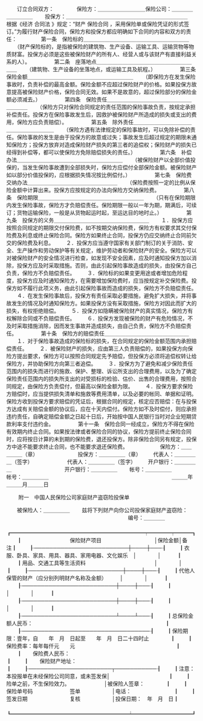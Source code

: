 
 



　　订立合同双方：　　
　　保险方：＿＿＿＿＿＿＿＿＿保险公司：＿＿＿＿＿＿＿＿＿
　　投保方：＿＿＿＿＿＿＿＿＿＿＿＿＿＿＿＿＿＿＿＿＿＿＿　　
　　
　　根据《经济
合同法
》规定：“财产
保险合同
，采用保险单或保险凭证的形式签订。”为履行财产保险合同，保险方和投保方都应明确如下合同的内容和双方的责任：
　　
　　第一条　保险标的＿＿＿＿＿＿＿＿＿＿＿＿＿＿＿＿＿＿＿＿
　　（财产保险标的，是指被保险的建筑物、生产设备、运输工具、运输货物等物质财富。投保方必须是这些被保险财产的所有人、经营人或与该财产有直接利益关系的人）。
　　
　　第二条　座落地点＿＿＿＿＿＿＿＿＿＿＿＿＿＿＿＿＿＿＿＿
　　（建筑物、生产设备的坐落地点，或运输工具及航程。）
　　
　　第三条　保险金额＿＿＿＿＿＿＿＿＿＿＿＿＿＿＿＿＿＿＿＿
　　（即保险方在发生保险事故时，负责补偿的最高金额。保险金额不应超过保险财产的价格。如果投保方故意提高被保险财产价格，保险合同无效。如果不是故意的，超过保险部分的保险金额必须减去。）
　　
　　第四条　保险责任＿＿＿＿＿＿＿＿＿＿＿＿＿＿＿＿＿＿＿＿
　　（保险方只对保险合同规定的责任范围的保险事故负责，按规定承担补偿责任。投保方在保险事故发生后，因救护被保险财产所造成的损失或支出的费用，保险方应负责赔偿）。
　　
　　第五条　除外责任＿＿＿＿＿＿＿＿＿＿＿＿＿＿＿＿＿＿＿＿
　　（保险方遇有法律规定的保险事故时，可以免除补偿的责任。保险事故的发生是由于投保方的故意或过失；事故发生后超过规定的期限未通知保险方；投保方放弃对造成保险财产损失的第三者的追偿权；保险财产的损失已经得到补偿等，都可以使保险方免除赔偿损失的责任。）
　　
　　第六条　补偿办法＿＿＿＿＿＿＿＿＿＿＿＿＿＿＿＿＿＿＿＿
　　（被保险财产以全部价值投保的，当发生保险事故遭到全部损失时，保险方应偿付全部保险金额。被保险财产如以部分价值投保的，应根据损失情况按比例偿付。）
　　
　　第七条　保险费交纳办法＿＿＿＿＿＿＿＿＿＿＿＿＿＿＿＿＿
　　（保险费按照一定的比例从保险金额中计算出来。投保方应按规定的办法向保险方交纳保险费。
　　
　　第八条　保险期限＿＿＿＿＿＿＿＿＿＿＿＿＿＿＿＿＿＿＿＿
　　（只有在保险期限内发生保险事故，保险方才负赔偿责任。保险期限一般以一年为期，期满后，可续订；货物运输保险，一般是从货物起运时起，至运达目的地时止。）
　　
　　第九条　投保方的义务＿＿＿＿＿＿＿＿＿＿＿＿＿＿＿＿＿＿
　　１．投保方应按照合同规定的期限交付保险费，如不按期交纳保险费，保险方有权要求其交付保险费及利息或终止保险合同。保险方如果终止合同，投保方仍应交纳终止合同前欠交的保险费及利息。
　　２．投保方应当遵守国家有关部门制订的关于消防、安全、生产操作和劳动保护等有关规定，维护劳动者和保险财产的安全。保险方可以对被保险财产的安全情况进行检查，如发现不安全因素，应及时通知投保方加以消除，投保方应及时采取措施。否则，由此引起保险事故造成的损失，由投保方自己负责，保险方不负赔偿责任。
　　３．保险标的如果变更用途或者增加危险程度，投保方应及时通知保险方，在需要增加保险费时，应当按规定补交保险费。投保方如不履行此项义务，由此引起保险事故而造成的损失，保险方不负赔偿责任。
　　４．在发生保险事故后，投保方有责任采取必要措施，避免扩大损失，并将事故发生的情况及时通知保险方。如果投保方没有采取措施，保险方对因此而扩大的损失，有权拒绝赔偿。
　　５．投保方如隐瞒被保险财产的真实情况，保险方有权解除合同或不负赔偿责任。
　　６．投保方发现被保险的财产有危险情况，不及时采取措施消除，因而发生事故并造成损失，由自己负责，保险方不负赔偿责任。
　　
　　第十条　保险方的赔偿责任＿＿＿＿＿＿＿＿＿＿＿＿＿＿＿＿
　　１．对于保险事故造成的保险标的损失，在合同规定的保险金额范围内承担赔偿责任。
　　２．被保险财产的损失，应由第三人负责赔偿的，如果投保方向保险方提出要求，保险方可以按照合同规定先予赔偿，但投保方必须将追偿权转让给保险方，并协助保险方向第三者追偿。
　　３．投保方为了避免和减少保险责任范围内的损失而进行的施救、保护、整理、诉讼所支出的合理费用，以及为了确定保险责任范围内的损失所支出的对受损标的检验、估价、出售的合理费用，按照合同规定，由保险方负责偿付，但最高以保险金额为限。
　　４．投保方要求保险方赔偿时，应当提供损失清单和施救等费用清单，以及必要的帐同、单据和证明。保险方收到投保方要求赔偿的凭证后，根据合同的规定，核定应否赔偿：在与投保方达成有关赔偿金额的协议后，应在十天内偿付。保险方如不及时偿付，则应承担违约责任，自确定赔偿金额之日起十日后，开始按中国人民银行当时对企业短期贷款利率支付违约金。
　　
　　第十一条　保险合同一经成立，保险方不得在保险有效期内终止合同。如果按法律或者保险合同的协议，保险方提前终止保险合同时，应将按日计算的未到期的保险费，退还投保方。除非保险合同另有规定，投保方中途不能要求终止合同，也不能要求退还保险费。　　
　　
　　保险方：＿＿＿＿＿（章）　　　　　　　　投保方：＿＿＿＿＿（章）
　　代表人：＿＿＿＿＿（签字）　　　　　　　代表人：＿＿＿＿＿（签字）
　　开户银行：＿＿＿＿＿　　　　　　　　　　开户银行：＿＿＿＿＿
　　帐号：＿＿＿＿＿　　　　　　　　　　　　帐号：＿＿＿＿＿　　　　　　　　　　　　　　　　　　　　　　　 
＿＿＿年＿＿＿月＿＿＿日
　　

　　 
附一　中国人民保险公司家庭财产盗窃险投保单

　　被保险人：＿＿＿＿＿
　　兹将下列财产向你公司投保家庭财产盗窃险：
　　　　　　　　　　　　　　　　　　　　　　　编号：＿＿＿＿
　　
　　┏━━━━━━━━━━━━━━━━━━━━━━━━━┯━━━━┯━━━┓
　　┃　　　　　　　　　保险财产项目　　　　　　　　　　│保险金额│备　注┃
　　┠─────────────────────────┼────┼───┨
　　┃衣服、卧具、家具、用具、器具、家用电器、文化娱乐　│　　　　│　　　┃
　　┃用品、交通工具等生活资料　　　　　　　　　　　　　│　　　　│　　　┃
　　┠─────────────────────────┼────┼───┨
　　┃代他人保管的财产（应分别列明财产名称及金额）　　　│　　　　│　　　┃
　　┠─────────────────────────┼────┼───┨
　　┃　　　　　　　　　　　　　　　　　　　　　　　　　│　　　　│　　　┃
　　┠─────────────────────────┼────┼───┨
　　┃　　　　　　　　　　　　　　　　　　　　　　　　　│　　　　│　　　┃
　　┠─────────────────────────┴────┴───┨
　　┃总保险金额人民币：　　　　　　　　　　　　　　　　　　　　　　　　　┃
　　┠──────────────────────────────────┨
　　┃保险期限：壹年，自　　年　月　日起至　　年　月　日二十四时止　　　　┃
　　┃　　保险费率：每年每仟元　　元　　　　　　　　　　　　　　　　　　　┃
　　┃　　保险费人民币：　　　　　　　　　　　　　　　　　　　　　　　　　┃
　　┃　　保险财产地址：　　　　　　　　　　　　　　　　　　　　　　　　　┃
　　┠──────────────────────┬───────────┨
　　┃注意：本投报单在未经保险公司同意，或未签发保│　　　　　　　　　　　┃
　　┃　　　险单之前，不生保险效力。　　　　　　　│被保险人签章：　　　　┃
　　┃　　保险单号码　　　　　　　签单　　　　　　│电话：　　　　　　　　┃
　　┃　　签发日期　　　　　　　　复核　　　　　　│投保日期：　年　月　日┃
　　┗━━━━━━━━━━━━━━━━━━━━━━┷━━━━━━━━━━━┛
　　


 


 

 
 
 
 
 
  


  
 

  


  


  
 
 
 
 

